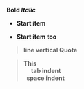 **Bold**<b>
*Italic*
* Start item
- Start item too
> line vertical
**Quote**<b>
<blockquote> This <br>
&emsp; tab indent<br>
&nbsp; space indent
</blockquote>
